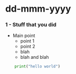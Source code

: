 # dd-mmm-yyyy

### 1 - Stuff that you did


- Main point
  - point 1
  - point 2
  - blah 
  - blah and blah


```python
	print("hello world")

```
